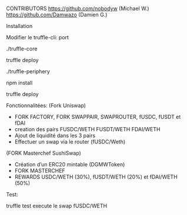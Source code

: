 CONTRIBUTORS
https://github.com/nobodyw (Michael W.)
https://github.com/Damwazo (Damien G.)

Installation 

Modifier le truffle-cli: port

  ./truffle-core

truffle deploy

  ./truffle-periphery

npm install

truffle deploy


Fonctionnalitées:
(Fork Uniswap)
- FORK FACTORY, FORK SWAPPAIR, SWAPROUTER, fUSDC, fUSDT et fDAI
- creation des pairs FUSDC/WETH FUSDT/WETH FDAI/WETH
- Ajout de liquidité dans les 3 pairs
- Effectuer un swap via le router (fUSDC/Weth)

(FORK Masterchef SushiSwap)
- Création d’un ERC20 mintable (DGMWToken)
- FORK MASTERCHEF
- REWARDS USDC/WETH (30%), fUSDT/WETH (20%) et fDAI/WETH (50%)


Test:

truffle test
execute le swap fUSDC/WETH
